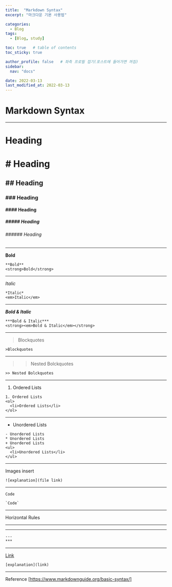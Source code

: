```yaml
---
title:  "Markdown Syntax"
excerpt: "마크다운 기본 사용법"

categories:
  - Blog
tags:
  - [Blog, study]

toc: true   # table of contents
toc_sticky: true

author_profile: false   # 좌측 프로필 접기(포스트에 들어가면 꺼짐)
sidebar:
  nav: "docs"

date: 2022-03-13
last_modified_at: 2022-03-13
---
```


# Markdown Syntax
---
# Heading
<h1># Heading</h1>
<h2>## Heading</h2>
<h3>### Heading</h3>
<h4>#### Heading</h4>
<h5>##### Heading</h5>
<h6>###### Heading</h6>

---

**Bold**
~~~
**Bold**
<strong>Bold</strong>
~~~
---

*Italic*
~~~
*Italic*
<em>Italic</em>
~~~
---

***Bold & Italic***
~~~
***Bold & Italic***
<strong><em>Bold & Italic</em></strong>
~~~
---

>Blockquotes
~~~
>Blockquotes
~~~
---

>> Nested Bolckquotes
~~~
>> Nested Bolckquotes
~~~
---

1. Ordered Lists
~~~
1. Ordered Lists
<ol>
  <li>Ordered Lists</li>
</ol>
~~~
---

- Unordered Lists
~~~
- Unordered Lists
* Unordered Lists
+ Unordered Lists
<ul>
  <li>Unordered Lists</li>
</ul>
~~~
---

Images insert
~~~
![explanation](file link)
~~~
---

`Code`
~~~
`Code`
~~~
---

Horizontal Rules

---
***
~~~
---
***
~~~
---

[Link](https://www.markdownguide.org/basic-syntax/ "Markdown Syntax")
~~~
[explanation](link)
~~~
---

Reference
[https://www.markdownguide.org/basic-syntax/]

